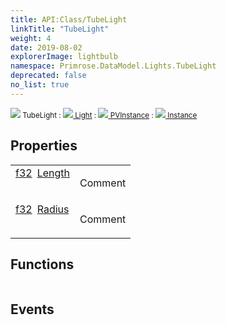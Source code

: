 ```yaml
---
title: API:Class/TubeLight
linkTitle: "TubeLight"
weight: 4
date: 2019-08-02
explorerImage: lightbulb
namespace: Primrose.DataModel.Lights.TubeLight
deprecated: false
no_list: true
---
```

<small class="inheritance">
<span class="" href="/docs/api-reference/Class/TubeLight"><img src="/icons/silk/lightbulb.png"/>&nbsp;TubeLight</span>&nbsp;:&nbsp;<a class="" href="/docs/api-reference/Class/Light"><img src="/icons/silk/lightbulb.png"/>&nbsp;Light</a>&nbsp;:&nbsp;<a class="" href="/docs/api-reference/Class/PVInstance"><img src="/icons/silk/default.png"/>&nbsp;PVInstance</a>&nbsp;:&nbsp;<a class="" href="/docs/api-reference/Class/Instance"><img src="/icons/silk/default.png"/>&nbsp;Instance</a></small>
 
## Properties
 
<table class="studiohide">
<tbody>
<tr class="function-row ">
<td style="vertical-align:top;white-space:normal;">
<div>
<a class="type" href="/docs/api-reference/System/Primitives#single">f32</a><span class="method-body" style="text-indent: -2em; padding-left: 0.5em"><a class="name" href="Length">Length</a></span></td>
<td style="vertical-align:top;white-space:normal;">
<p>
Comment
</p></td>
</tr>

<tr class="function-row ">
<td style="vertical-align:top;white-space:normal;">
<div>
<a class="type" href="/docs/api-reference/System/Primitives#single">f32</a><span class="method-body" style="text-indent: -2em; padding-left: 0.5em"><a class="name" href="Radius">Radius</a></span></td>
<td style="vertical-align:top;white-space:normal;">
<p>
Comment
</p></td>
</tr>

</tbody>
</table>
 
## Functions
 
<table class="studiohide">
<tbody>
</tbody>
</table>
 
## Events
 
<table class="studiohide">
<tbody>
</tbody>
</table>
<b>
</b>
<div class="inheritors">
<ul class="root">
</ul>
</div>
